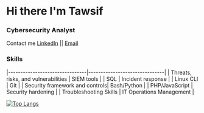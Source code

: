 # Hi there I'm Tawsif

### Cybersecurity Analyst
Contact me
[LinkedIn](https://www.linkedin.com/in/tawsifhye) || [Email](tawsifulhye@gmail.com) 

### Skills 

|--------------------------------|-------------------------------|
| Threats, risks, and vulnerabilities | SIEM tools                    |
| SQL                            | Incident response             |
| Linux CLI                      | Git                           |
| Security framework and controls| Bash/Python                   |
| PHP/JavaScript                 | Security hardening            |
| Troubleshooting Skills         | IT Operations Management      |



[![Top Langs](https://github-readme-stats.vercel.app/api/top-langs/?username=tawsifhye&show_icons=true&theme=radical&layout=compact)](https://github.com/anuraghazra/github-readme-stats)

<!-- ![Profile Views](https://komarev.com/ghpvc/?username=tawsifhye&style=flat-square) -->

<!-- ![Github Status](https://github-readme-stats.vercel.app/api?username=tawsifhye&show_icons=true&theme=radical) -->